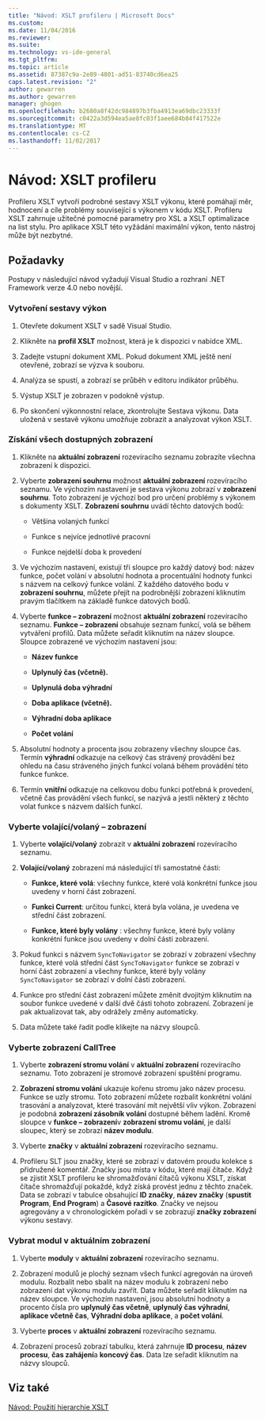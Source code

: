 ```yaml
---
title: "Návod: XSLT profileru | Microsoft Docs"
ms.custom: 
ms.date: 11/04/2016
ms.reviewer: 
ms.suite: 
ms.technology: vs-ide-general
ms.tgt_pltfrm: 
ms.topic: article
ms.assetid: 87387c9a-2e89-4801-ad51-83740cd6ea25
caps.latest.revision: "2"
author: gewarren
ms.author: gewarren
manager: ghogen
ms.openlocfilehash: b2680a8f42dc984897b3fba4913ea69dbc23333f
ms.sourcegitcommit: c0422a3d594ea5ae8fc03f1aee684b04f417522e
ms.translationtype: MT
ms.contentlocale: cs-CZ
ms.lasthandoff: 11/02/2017
---
```

# <a name="walkthrough-xslt-profiler"></a>Návod: XSLT profileru
Profileru XSLT vytvoří podrobné sestavy XSLT výkonu, které pomáhají měr, hodnocení a cíle problémy související s výkonem v kódu XSLT. Profileru XSLT zahrnuje užitečné pomocné parametry pro XSL a XSLT optimalizace na list stylu. Pro aplikace XSLT této vyžádání maximální výkon, tento nástroj může být nezbytné.  
  
## <a name="prerequisites"></a>Požadavky  
Postupy v následující návod vyžadují Visual Studio a rozhraní .NET Framework verze 4.0 nebo novější.
  
### <a name="create-the-performance-report"></a>Vytvoření sestavy výkon  
  
1.  Otevřete dokument XSLT v sadě Visual Studio.  
  
2.  Klikněte na **profil XSLT** možnost, která je k dispozici v nabídce XML.  
  
3.  Zadejte vstupní dokument XML. Pokud dokument XML ještě není otevřené, zobrazí se výzva k souboru.  
  
4.  Analýza se spustí, a zobrazí se průběh v editoru indikátor průběhu.  
  
5.  Výstup XSLT je zobrazen v podokně výstup.  
  
6.  Po skončení výkonnostní relace, zkontrolujte Sestava výkonu. Data uložená v sestavě výkonu umožňuje zobrazit a analyzovat výkon XSLT.  
  
### <a name="get-all-the-available-views"></a>Získání všech dostupných zobrazení  
  
1.  Klikněte na **aktuální zobrazení** rozevíracího seznamu zobrazíte všechna zobrazení k dispozici.  
  
2.  Vyberte **zobrazení souhrnu** možnost **aktuální zobrazení** rozevíracího seznamu. Ve výchozím nastavení je sestava výkonu zobrazí v **zobrazení souhrnu**. Toto zobrazení je výchozí bod pro určení problémy s výkonem s dokumenty XSLT. **Zobrazení souhrnu** uvádí těchto datových bodů:  
  
    -   Většina volaných funkcí  
  
    -   Funkce s nejvíce jednotlivé pracovní  
  
    -   Funkce nejdelší doba k provedení  
  
3.  Ve výchozím nastavení, existují tři sloupce pro každý datový bod: název funkce, počet volání v absolutní hodnota a procentuální hodnoty funkci s názvem na celkový funkce volání. Z každého datového bodu v **zobrazení souhrnu**, můžete přejít na podrobnější zobrazení kliknutím pravým tlačítkem na základě funkce datových bodů.  
  
4.  Vyberte **funkce – zobrazení** možnost **aktuální zobrazení** rozevíracího seznamu. **Funkce – zobrazení** obsahuje seznam funkcí, volá se během vytváření profilů. Data můžete seřadit kliknutím na název sloupce. Sloupce zobrazené ve výchozím nastavení jsou:  
  
    -   **Název funkce**  
  
    -   **Uplynulý čas (včetně).**  
  
    -   **Uplynulá doba výhradní**  
  
    -   **Doba aplikace (včetně).**  
  
    -   **Výhradní doba aplikace**  
  
    -   **Počet volání**  
  
5.  Absolutní hodnoty a procenta jsou zobrazeny všechny sloupce čas. Termín **výhradní** odkazuje na celkový čas strávený provádění bez ohledu na času stráveného jiných funkcí volaná během provádění této funkce funkce.  
  
6.  Termín **vnitřní** odkazuje na celkovou dobu funkci potřebná k provedení, včetně čas provádění všech funkcí, se nazývá a jestli některý z těchto volat funkce s názvem dalších funkcí.  
  
### <a name="select-callercallee-view"></a>Vyberte volající/volaný – zobrazení  
  
1.  Vyberte **volající/volaný** zobrazit v **aktuální zobrazení** rozevíracího seznamu.  
  
2.  **Volající/volaný** zobrazení má následující tři samostatné části:  
  
    -   **Funkce, které volá**: všechny funkce, které volá konkrétní funkce jsou uvedeny v horní část zobrazení.  
  
    -   **Funkci Current**: určitou funkci, která byla volána, je uvedena ve střední část zobrazení.  
  
    -   **Funkce, které byly volány** : všechny funkce, které byly volány konkrétní funkce jsou uvedeny v dolní části zobrazení.  
  
3.  Pokud funkci s názvem `SyncToNavigator` se zobrazí v zobrazení všechny funkce, které volá střední část `SyncToNavigator` funkce se zobrazí v horní část zobrazení a všechny funkce, které byly volány `SyncToNavigator` se zobrazí v dolní části zobrazení.  
  
4.  Funkce pro střední část zobrazení můžete změnit dvojitým kliknutím na soubor funkce uvedené v další dvě části tohoto zobrazení. Zobrazení je pak aktualizovat tak, aby odrážely změny automaticky.  
  
5.  Data můžete také řadit podle klikejte na názvy sloupců.  
  
### <a name="select-calltree-view"></a>Vyberte zobrazení CallTree  
  
1.  Vyberte **zobrazení stromu volání** v **aktuální zobrazení** rozevíracího seznamu. Toto zobrazení je stromové zobrazení spuštění programu.  
  
2.  **Zobrazení stromu volání** ukazuje kořenu stromu jako název procesu. Funkce se uzly stromu. Toto zobrazení můžete rozbalit konkrétní volání trasování a analyzovat, které trasování mít největší vliv výkon. Zobrazení je podobná **zobrazení zásobník volání** dostupné během ladění. Kromě sloupce v **funkce – zobrazení**v **zobrazení stromu volání**, je další sloupec, který se zobrazí **název modulu**.  
  
3.  Vyberte **značky** v **aktuální zobrazení** rozevíracího seznamu.  
  
4.  Profileru SLT jsou značky, které se zobrazí v datovém proudu kolekce s přidružené komentář. Značky jsou místa v kódu, které mají čítače. Když se zjistit XSLT profileru ke shromažďování čítačů výkonu XSLT, získat čítače shromažďují pokaždé, když získá provést jednu z těchto značek. Data se zobrazí v tabulce obsahující **ID značky**, **název značky** (**spustit Program**, **End Program**) a  **Časové razítko**. Značky ve nejsou agregovány a v chronologickém pořadí v se zobrazují **značky zobrazení** výkonu sestavy.  
  
### <a name="select-modules-in-the-current-view"></a>Vybrat modul v aktuálním zobrazení  
  
1.  Vyberte **moduly** v **aktuální zobrazení** rozevíracího seznamu.  
  
2.  Zobrazení modulů je plochý seznam všech funkcí agregován na úroveň modulu. Rozbalit nebo sbalit na název modulu k zobrazení nebo zobrazení dat výkonu modulu zavřít. Data můžete seřadit kliknutím na název sloupce. Ve výchozím nastavení, jsou absolutní hodnoty a procento čísla pro **uplynulý čas včetně**, **uplynulý čas výhradní**, **aplikace včetně čas**, **Výhradní doba aplikace**, a **počet volání**.  
  
3.  Vyberte **proces** v **aktuální zobrazení** rozevíracího seznamu.  
  
4.  Zobrazení procesů zobrazí tabulku, která zahrnuje **ID procesu**, **název procesu**, **čas zahájení**a **koncový čas**. Data lze seřadit kliknutím na názvy sloupců.  
  
## <a name="see-also"></a>Viz také  
[Návod: Použití hierarchie XSLT](../xml-tools/walkthrough-using-xslt-hierarchy.md)